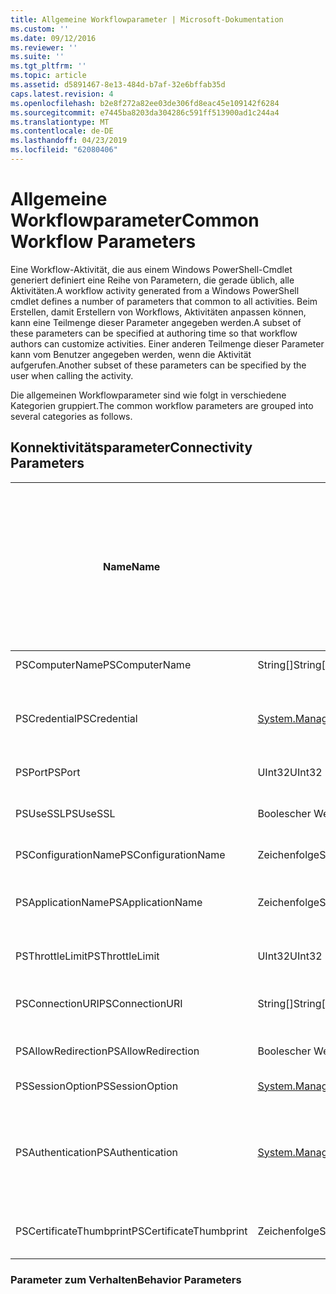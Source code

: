 ```yaml
---
title: Allgemeine Workflowparameter | Microsoft-Dokumentation
ms.custom: ''
ms.date: 09/12/2016
ms.reviewer: ''
ms.suite: ''
ms.tgt_pltfrm: ''
ms.topic: article
ms.assetid: d5891467-8e13-484d-b7af-32e6bffab35d
caps.latest.revision: 4
ms.openlocfilehash: b2e8f272a82ee03de306fd8eac45e109142f6284
ms.sourcegitcommit: e7445ba8203da304286c591ff513900ad1c244a4
ms.translationtype: MT
ms.contentlocale: de-DE
ms.lasthandoff: 04/23/2019
ms.locfileid: "62080406"
---
```

# <a name="common-workflow-parameters"></a><span data-ttu-id="05548-102">Allgemeine Workflowparameter</span><span class="sxs-lookup"><span data-stu-id="05548-102">Common Workflow Parameters</span></span>

<span data-ttu-id="05548-103">Eine Workflow-Aktivität, die aus einem Windows PowerShell-Cmdlet generiert definiert eine Reihe von Parametern, die gerade üblich, alle Aktivitäten.</span><span class="sxs-lookup"><span data-stu-id="05548-103">A workflow activity generated from a Windows PowerShell cmdlet  defines a number of parameters that common to all activities.</span></span> <span data-ttu-id="05548-104">Beim Erstellen, damit Erstellern von Workflows, Aktivitäten anpassen können, kann eine Teilmenge dieser Parameter angegeben werden.</span><span class="sxs-lookup"><span data-stu-id="05548-104">A subset of these parameters can be specified at authoring time so that workflow authors can customize activities.</span></span> <span data-ttu-id="05548-105">Einer anderen Teilmenge dieser Parameter kann vom Benutzer angegeben werden, wenn die Aktivität aufgerufen.</span><span class="sxs-lookup"><span data-stu-id="05548-105">Another subset of these parameters can be specified by the user when calling the activity.</span></span>

<span data-ttu-id="05548-106">Die allgemeinen Workflowparameter sind wie folgt in verschiedene Kategorien gruppiert.</span><span class="sxs-lookup"><span data-stu-id="05548-106">The common workflow parameters are grouped into several categories as follows.</span></span>

## <a name="connectivity-parameters"></a><span data-ttu-id="05548-107">Konnektivitätsparameter</span><span class="sxs-lookup"><span data-stu-id="05548-107">Connectivity Parameters</span></span>

|<span data-ttu-id="05548-108">Name</span><span class="sxs-lookup"><span data-stu-id="05548-108">Name</span></span>|<span data-ttu-id="05548-109">Type</span><span class="sxs-lookup"><span data-stu-id="05548-109">Type</span></span>|<span data-ttu-id="05548-110">Beschreibung</span><span class="sxs-lookup"><span data-stu-id="05548-110">Description</span></span>|<span data-ttu-id="05548-111">Kann vom Benutzer zum Zeitpunkt der Ausführung werden angegeben?</span><span class="sxs-lookup"><span data-stu-id="05548-111">Can be specified by end user at execution time?</span></span>|<span data-ttu-id="05548-112">Kann vom workflowautor beim Erstellen werden angegeben?</span><span class="sxs-lookup"><span data-stu-id="05548-112">Can be specified by workflow author at authoring time?</span></span>|<span data-ttu-id="05548-113">Kann vom workflowautor bei der Instanziierung werden angegeben?</span><span class="sxs-lookup"><span data-stu-id="05548-113">Can be specified by workflow author at instantiation?</span></span>|
|----------|----------|-----------------|-----------------------------------------------------|------------------------------------------------------------|-----------------------------------------------------------|
|<span data-ttu-id="05548-114">PSComputerName</span><span class="sxs-lookup"><span data-stu-id="05548-114">PSComputerName</span></span>|<span data-ttu-id="05548-115">String[]</span><span class="sxs-lookup"><span data-stu-id="05548-115">String[]</span></span>|<span data-ttu-id="05548-116">Eine Liste von Computernamen für die Aufträge zu starten.</span><span class="sxs-lookup"><span data-stu-id="05548-116">A list of computer names for which to launch jobs.</span></span>|<span data-ttu-id="05548-117">Ja</span><span class="sxs-lookup"><span data-stu-id="05548-117">Yes</span></span>|<span data-ttu-id="05548-118">Ja</span><span class="sxs-lookup"><span data-stu-id="05548-118">Yes</span></span>|<span data-ttu-id="05548-119">Ja</span><span class="sxs-lookup"><span data-stu-id="05548-119">Yes</span></span>|
|<span data-ttu-id="05548-120">PSCredential</span><span class="sxs-lookup"><span data-stu-id="05548-120">PSCredential</span></span>|[<span data-ttu-id="05548-121">System.Management.Automation.PSCredential</span><span class="sxs-lookup"><span data-stu-id="05548-121">System.Management.Automation.PSCredential</span></span>](/dotnet/api/System.Management.Automation.PSCredential)|<span data-ttu-id="05548-122">Anmeldeinformationen für die Verwendung für die Anmeldung bei den Computern, die anhand des PSComputerName-Parameters.</span><span class="sxs-lookup"><span data-stu-id="05548-122">The authentication credential to use to login to the computers specified by the PSComputerName parameter.</span></span> <span data-ttu-id="05548-123">Dieser Parameter ist nur gültig, wenn PSComputerName angegeben wird.</span><span class="sxs-lookup"><span data-stu-id="05548-123">This parameter is valid only if PSComputerName is specified.</span></span>|<span data-ttu-id="05548-124">Ja</span><span class="sxs-lookup"><span data-stu-id="05548-124">Yes</span></span>|<span data-ttu-id="05548-125">Ja</span><span class="sxs-lookup"><span data-stu-id="05548-125">Yes</span></span>|<span data-ttu-id="05548-126">Ja</span><span class="sxs-lookup"><span data-stu-id="05548-126">Yes</span></span>|
|<span data-ttu-id="05548-127">PSPort</span><span class="sxs-lookup"><span data-stu-id="05548-127">PSPort</span></span>|<span data-ttu-id="05548-128">UInt32</span><span class="sxs-lookup"><span data-stu-id="05548-128">UInt32</span></span>|<span data-ttu-id="05548-129">Der Port, mit dem der Workflow ausgeführt werden.</span><span class="sxs-lookup"><span data-stu-id="05548-129">The port to be used to run the workflow.</span></span>|<span data-ttu-id="05548-130">Ja</span><span class="sxs-lookup"><span data-stu-id="05548-130">Yes</span></span>|<span data-ttu-id="05548-131">Ja</span><span class="sxs-lookup"><span data-stu-id="05548-131">Yes</span></span>|<span data-ttu-id="05548-132">Ja</span><span class="sxs-lookup"><span data-stu-id="05548-132">Yes</span></span>|
|<span data-ttu-id="05548-133">PSUseSSL</span><span class="sxs-lookup"><span data-stu-id="05548-133">PSUseSSL</span></span>|<span data-ttu-id="05548-134">Boolescher Wert</span><span class="sxs-lookup"><span data-stu-id="05548-134">Boolean</span></span>|<span data-ttu-id="05548-135">Verwenden Sie Secure Sockets Layer (SSL)-Protokoll zum Herstellen einer sicheren Verbindung mit dem Remotecomputer zum Ausführen des Workflows.</span><span class="sxs-lookup"><span data-stu-id="05548-135">Use Secure Sockets Layer (SSL) protocol to establish a secure connection to the remote computer to run the workflow.</span></span>|<span data-ttu-id="05548-136">Ja</span><span class="sxs-lookup"><span data-stu-id="05548-136">Yes</span></span>|<span data-ttu-id="05548-137">Ja</span><span class="sxs-lookup"><span data-stu-id="05548-137">Yes</span></span>|<span data-ttu-id="05548-138">Ja</span><span class="sxs-lookup"><span data-stu-id="05548-138">Yes</span></span>|
|<span data-ttu-id="05548-139">PSConfigurationName</span><span class="sxs-lookup"><span data-stu-id="05548-139">PSConfigurationName</span></span>|<span data-ttu-id="05548-140">Zeichenfolge</span><span class="sxs-lookup"><span data-stu-id="05548-140">String</span></span>|<span data-ttu-id="05548-141">Die Sitzungskonfiguration verwendet, um den Workflow auszuführen.</span><span class="sxs-lookup"><span data-stu-id="05548-141">The session configuration used to run the workflow.</span></span>|<span data-ttu-id="05548-142">Ja</span><span class="sxs-lookup"><span data-stu-id="05548-142">Yes</span></span>|<span data-ttu-id="05548-143">Ja</span><span class="sxs-lookup"><span data-stu-id="05548-143">Yes</span></span>|<span data-ttu-id="05548-144">Ja</span><span class="sxs-lookup"><span data-stu-id="05548-144">Yes</span></span>|
|<span data-ttu-id="05548-145">PSApplicationName</span><span class="sxs-lookup"><span data-stu-id="05548-145">PSApplicationName</span></span>|<span data-ttu-id="05548-146">Zeichenfolge</span><span class="sxs-lookup"><span data-stu-id="05548-146">String</span></span>|<span data-ttu-id="05548-147">Die Anwendung-Namensteil des Verbindungs-URI für die Ausführung des Workflows.</span><span class="sxs-lookup"><span data-stu-id="05548-147">The application name portion of the connection URI for the workflow execution.</span></span> <span data-ttu-id="05548-148">Verwenden Sie diesen Parameter nur, wenn Sie nicht den ConnectionURI-Parameter verwenden.</span><span class="sxs-lookup"><span data-stu-id="05548-148">Use this parameter only when you are not using the ConnectionURI parameter.</span></span>|<span data-ttu-id="05548-149">Ja</span><span class="sxs-lookup"><span data-stu-id="05548-149">Yes</span></span>|<span data-ttu-id="05548-150">Ja</span><span class="sxs-lookup"><span data-stu-id="05548-150">Yes</span></span>|<span data-ttu-id="05548-151">Ja</span><span class="sxs-lookup"><span data-stu-id="05548-151">Yes</span></span>|
|<span data-ttu-id="05548-152">PSThrottleLimit</span><span class="sxs-lookup"><span data-stu-id="05548-152">PSThrottleLimit</span></span>|<span data-ttu-id="05548-153">UInt32</span><span class="sxs-lookup"><span data-stu-id="05548-153">UInt32</span></span>|<span data-ttu-id="05548-154">Die maximale Anzahl gleichzeitiger Verbindungen, die für die workflowausführung hergestellt werden kann.</span><span class="sxs-lookup"><span data-stu-id="05548-154">The maximum number of concurrent connections that can be established to run the workflow.</span></span>|<span data-ttu-id="05548-155">Ja</span><span class="sxs-lookup"><span data-stu-id="05548-155">Yes</span></span>|<span data-ttu-id="05548-156">TBD</span><span class="sxs-lookup"><span data-stu-id="05548-156">TBD</span></span>|<span data-ttu-id="05548-157">Ja</span><span class="sxs-lookup"><span data-stu-id="05548-157">Yes</span></span>|
|<span data-ttu-id="05548-158">PSConnectionURI</span><span class="sxs-lookup"><span data-stu-id="05548-158">PSConnectionURI</span></span>|<span data-ttu-id="05548-159">String[]</span><span class="sxs-lookup"><span data-stu-id="05548-159">String[]</span></span>|<span data-ttu-id="05548-160">Ein Array von vollqualifizierten URIs, die die Endpunkte für die interaktive Sitzungen verwendet, um die workflowausführung angeben.</span><span class="sxs-lookup"><span data-stu-id="05548-160">An array of fully-qualified URIs that specify the endpoints for the interactive sessions used to run the workflow.</span></span>|<span data-ttu-id="05548-161">Ja</span><span class="sxs-lookup"><span data-stu-id="05548-161">Yes</span></span>|<span data-ttu-id="05548-162">Ja</span><span class="sxs-lookup"><span data-stu-id="05548-162">Yes</span></span>|<span data-ttu-id="05548-163">Ja</span><span class="sxs-lookup"><span data-stu-id="05548-163">Yes</span></span>|
|<span data-ttu-id="05548-164">PSAllowRedirection</span><span class="sxs-lookup"><span data-stu-id="05548-164">PSAllowRedirection</span></span>|<span data-ttu-id="05548-165">Boolescher Wert</span><span class="sxs-lookup"><span data-stu-id="05548-165">Boolean</span></span>|<span data-ttu-id="05548-166">Gibt an, ob die Umleitung dieser Verbindung an einen alternativen URI für den Workflow zu ermöglichen.</span><span class="sxs-lookup"><span data-stu-id="05548-166">Specifies whether to allow redirection of this connection to an alternate URI to run the workflow.</span></span>|<span data-ttu-id="05548-167">Ja</span><span class="sxs-lookup"><span data-stu-id="05548-167">Yes</span></span>|<span data-ttu-id="05548-168">Ja</span><span class="sxs-lookup"><span data-stu-id="05548-168">Yes</span></span>|<span data-ttu-id="05548-169">Ja</span><span class="sxs-lookup"><span data-stu-id="05548-169">Yes</span></span>|
|<span data-ttu-id="05548-170">PSSessionOption</span><span class="sxs-lookup"><span data-stu-id="05548-170">PSSessionOption</span></span>|[<span data-ttu-id="05548-171">System.Management.Automation.Remoting.Pssessionoption</span><span class="sxs-lookup"><span data-stu-id="05548-171">System.Management.Automation.Remoting.Pssessionoption</span></span>](/dotnet/api/System.Management.Automation.Remoting.PSSessionOption)|<span data-ttu-id="05548-172">Erweiterte Optionen für die Sitzung, die zum Ausführen des Workflows verwendet.</span><span class="sxs-lookup"><span data-stu-id="05548-172">Advanced options for the session used to run the workflow.</span></span>|<span data-ttu-id="05548-173">Ja</span><span class="sxs-lookup"><span data-stu-id="05548-173">Yes</span></span>|<span data-ttu-id="05548-174">Ja</span><span class="sxs-lookup"><span data-stu-id="05548-174">Yes</span></span>|<span data-ttu-id="05548-175">Ja</span><span class="sxs-lookup"><span data-stu-id="05548-175">Yes</span></span>|
|<span data-ttu-id="05548-176">PSAuthentication</span><span class="sxs-lookup"><span data-stu-id="05548-176">PSAuthentication</span></span>|[<span data-ttu-id="05548-177">System.Management.Automation.Runspaces.Authenticationmechanism</span><span class="sxs-lookup"><span data-stu-id="05548-177">System.Management.Automation.Runspaces.Authenticationmechanism</span></span>](/dotnet/api/System.Management.Automation.Runspaces.AuthenticationMechanism)|<span data-ttu-id="05548-178">Der Wert der [System.Management.Automation.Runspaces.Authenticationmechanism](/dotnet/api/System.Management.Automation.Runspaces.AuthenticationMechanism) Enumeration, der angibt, den Authentifizierungsmechanismus verwendet, um die Anmeldeinformationen des Benutzers zu authentifizieren.</span><span class="sxs-lookup"><span data-stu-id="05548-178">A value of the [System.Management.Automation.Runspaces.Authenticationmechanism](/dotnet/api/System.Management.Automation.Runspaces.AuthenticationMechanism) enumeration that specifies the authentication mechanism used to authenticate the user's credentials.</span></span>|<span data-ttu-id="05548-179">Ja</span><span class="sxs-lookup"><span data-stu-id="05548-179">Yes</span></span>|<span data-ttu-id="05548-180">Ja</span><span class="sxs-lookup"><span data-stu-id="05548-180">Yes</span></span>|<span data-ttu-id="05548-181">Ja</span><span class="sxs-lookup"><span data-stu-id="05548-181">Yes</span></span>|
|<span data-ttu-id="05548-182">PSCertificateThumbprint</span><span class="sxs-lookup"><span data-stu-id="05548-182">PSCertificateThumbprint</span></span>|<span data-ttu-id="05548-183">Zeichenfolge</span><span class="sxs-lookup"><span data-stu-id="05548-183">String</span></span>|<span data-ttu-id="05548-184">Die digitale öffentliches Schlüsselzertifikat (X509) eines Benutzerkontos mit der Berechtigung zum Ausführen des Workflows.</span><span class="sxs-lookup"><span data-stu-id="05548-184">The digital public key certificate (X509) of a user account that has permission to run the workflow.</span></span>|<span data-ttu-id="05548-185">Ja</span><span class="sxs-lookup"><span data-stu-id="05548-185">Yes</span></span>|<span data-ttu-id="05548-186">Ja</span><span class="sxs-lookup"><span data-stu-id="05548-186">Yes</span></span>|<span data-ttu-id="05548-187">Ja</span><span class="sxs-lookup"><span data-stu-id="05548-187">Yes</span></span>|

### <a name="behavior-parameters"></a><span data-ttu-id="05548-188">Parameter zum Verhalten</span><span class="sxs-lookup"><span data-stu-id="05548-188">Behavior Parameters</span></span>